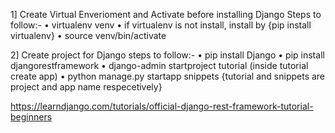 1] Create Virtual Enverioment and Activate before installing Django
Steps to follow:-
• virtualenv venv
• if virtualenv is not install, install by {pip install virtualenv}
• source venv/bin/activate

2] Create project for Django
steps to follow:-
• pip install Django
• pip install djangorestframework
• django-admin startproject tutorial
(inside tutorial create app)
• python manage.py startapp snippets
{tutorial and snippets are project and app name respecetively}

https://learndjango.com/tutorials/official-django-rest-framework-tutorial-beginners